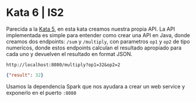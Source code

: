 # Kata 6 | IS2

Parecida a la [Kata 5](https://github.com/SkinnyDevi/is2-kata5), en esta kata creamos nuestra propia API.
La API implementada es simple para entender como crear una API en Java, donde creamos
dos endpoints: `/sum` y `/multiply`, con parametros `op1` y `op2` de tipo numericos,
donde estos endpoints calculan el resultado apropiado para cada uno y devuelven el resultado
en format JSON.

```
http://localhost:8080/multiply?op1=32&op2=2
```
```json
{"result": 32}
```

Usamos la dependencia Spark que nos ayudara a crear un web service y exponerlo en el puerto `:8080`